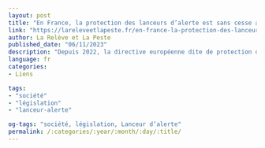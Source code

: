 ```yaml
---
layout: post
title: "En France, la protection des lanceurs d’alerte est sans cesse attaquée par des textes de loi"
link: "https://lareleveetlapeste.fr/en-france-la-protection-des-lanceurs-dalerte-est-sans-cesse-attaquee-par-des-textes-de-loi"
author: La Relève et La Peste
published_date: "06/11/2023"
description: "Depuis 2022, la directive européenne dite de protection des lanceurs d’alerte s’impose à la France et sa transposition a permis de corriger une partie des restrictions de la loi Sapin. Hélas, la loi de 2018 sur le secret des affaires en gomme les effets."
language: fr
categories:
- Liens

tags:
- "société"
- "législation"
- "lanceur-alerte"

og-tags: "société, législation, Lanceur d’alerte"
permalink: /:categories/:year/:month/:day/:title/
---
```

